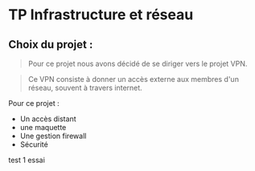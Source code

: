 # TP Infrastructure et réseau 
 ## Choix du projet :

> Pour ce projet nous avons décidé de se diriger vers le projet VPN.

> Ce VPN consiste à donner un accès externe aux membres d'un réseau, souvent à travers internet.

Pour ce projet :

* Un accès distant 
* une maquette 
* Une gestion firewall
* Sécurité 

test 1
essai
